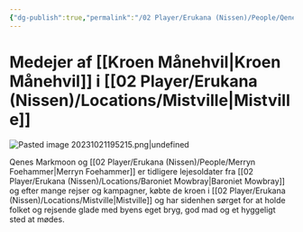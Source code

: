 ```yaml
---
{"dg-publish":true,"permalink":"/02 Player/Erukana (Nissen)/People/Qenes Markmoon/"}
---
```


# Medejer af [[Kroen Månehvil\|Kroen Månehvil]]  i [[02 Player/Erukana (Nissen)/Locations/Mistville\|Mistville]] 

![Pasted image 20231021195215.png|undefined](/img/user/10%20Attachments/Pasted%20image%2020231021195215.png)

Qenes Markmoon og [[02 Player/Erukana (Nissen)/People/Merryn Foehammer\|Merryn Foehammer]] er tidligere lejesoldater fra [[02 Player/Erukana (Nissen)/Locations/Baroniet Mowbray\|Baroniet Mowbray]] og efter mange rejser og kampagner, købte de kroen i [[02 Player/Erukana (Nissen)/Locations/Mistville\|Mistville]] og har sidenhen sørget for at holde folket og rejsende glade med byens eget bryg, god mad og et hyggeligt sted at mødes.
